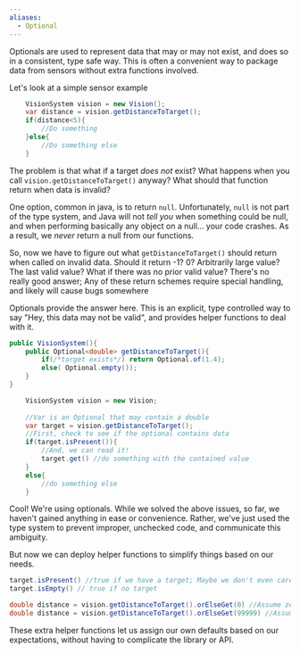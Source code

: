 ```yaml
---
aliases:
  - Optional
---
```



Optionals are used to represent data that may or may not exist, and does so in a consistent, type safe way. This is often a convenient way to package data from sensors without extra functions involved. 

Let's look at a simple sensor example

```java
    VisionSystem vision = new Vision();
    var distance = vision.getDistanceToTarget();
    if(distance<5){
	    //Do something
    }else{
	    //Do something else
    }
```

The problem is that what if a target _does not_ exist? What happens when you call `vision.getDistanceToTarget()` anyway? What should that function return when data is invalid?

One option, common in java, is to return `null`. Unfortunately, `null` is not part of the type system, and Java will not _tell you_ when something could be null, and when performing basically any object on a null... your code crashes. As a result, we _never_ return a null from our functions. 

So, now we have to figure out what `getDistanceToTarget()` should return when called on invalid data. Should it return -1? 0? Arbitrarily large value? The last valid value? What if there was no prior valid value? There's no really good answer; Any of these return schemes require special handling, and likely will cause bugs somewhere

Optionals provide the answer here. This is an explicit, type controlled way to say "Hey, this data may not be valid", and provides helper functions to deal with it. 

```java
public VisionSystem(){
    public Optional<double> getDistanceToTarget(){
        if(/*target exists*/) return Optional.of(1.4);
        else( Optional.empty());
    }
}
```

```java
    VisionSystem vision = new Vision;
	
	//Var is an Optional that may contain a double
    var target = vision.getDistanceToTarget();
    //First, check to see if the optional contains data
    if(target.isPresent()){
	    //And, we can read it!
        target.get() //do something with the contained value
    }
    else{
        //do something else
    }
```

Cool! We're using optionals. While we solved the above issues, so far, we haven't gained anything in ease or convenience. Rather, we've just used the type system to prevent improper, unchecked code, and communicate this ambiguity. 


But now we can deploy helper functions to simplify things based on our needs. 

```java
target.isPresent() //true if we have a target; Maybe we don't even care about the distance. 
target.isEmpty() // true if no target

double distance = vision.getDistanceToTarget().orElseGet(0) //Assume zero if no target ; No need to explicitly check if a value exists
double distance = vision.getDistanceToTarget().orElseGet(99999) //Assume big value if no target; Again, no check needed.
```

These extra helper functions let us assign our own defaults based on our expectations, without having to complicate the library or API.

